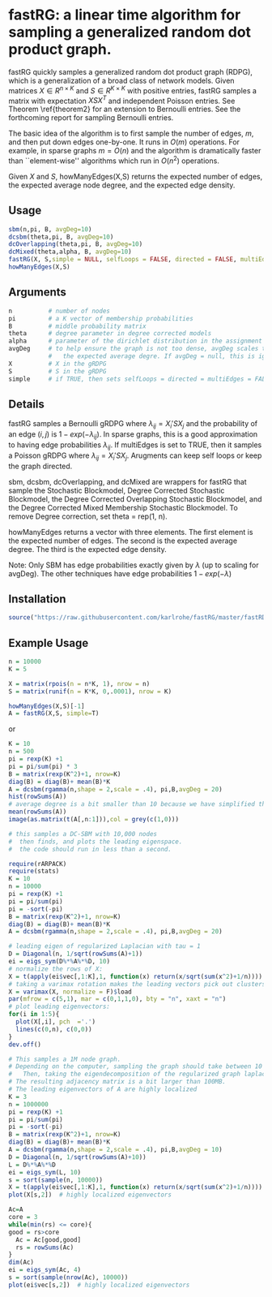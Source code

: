 fastRG: a linear time algorithm for sampling a generalized random dot product graph.
==============================

fastRG quickly samples a generalized random dot product graph (RDPG), which is a generalization of a broad class of network models.   Given matrices $X \in R^{n \times K}$ and $S \in R^{K \times K}$ with positive entries, fastRG samples a matrix with  expectation $XSX^T$ and independent Poisson entries.  See Theorem \ref{theorem2} for an extension to Bernoulli entries.  See the forthcoming report for sampling Bernoulli entries. 

The basic idea of the algorithm is to first sample the number of edges, $m$, and then put down edges one-by-one.  It runs in $O(m)$ operations.  For example, in sparse graphs $m = O(n)$ and the algorithm is dramatically faster than ``element-wise'' algorithms which run in $O(n^2)$ operations.

Given $X$ and $S$, howManyEdges(X,S) returns the expected number of edges, the expected average node degree, and the expected edge density.  

Usage
------------
```R
sbm(n,pi, B, avgDeg=10)
dcsbm(theta,pi, B, avgDeg=10)
dcOverlapping(theta,pi, B, avgDeg=10)
dcMixed(theta,alpha, B, avgDeg=10)
fastRG(X, S,simple = NULL, selfLoops = FALSE, directed = FALSE, multiEdges = TRUE)
howManyEdges(X,S)
```

Arguments 
------------
```R
n          # number of nodes
pi         # a K vector of membership probabilities
B          # middle probability matrix
theta      # degree parameter in degree corrected models
alpha      # parameter of the dirichlet distribution in the assignment of block memberships.
avgDeg     # to help ensure the graph is not too dense, avgDeg scales the B matrix to set 
           #   the expected average degre. If avgDeg = null, this is ignored.
X          # X in the gRDPG
S          # S in the gRDPG
simple     # if TRUE, then sets selfLoops = directed = multiEdges = FALSE
```

Details
------------
fastRG samples a Bernoulli gRDPG where $\lambda_{ij} = X_i' S X_j$ and the probability of an edge $(i,j)$ is $1 - exp(-\lambda_{ij})$.  In sparse graphs, this is a good approximation to having edge probabilities $\lambda_{ij}$.  If multiEdges is set to TRUE, then it samples a Poisson gRDPG where $\lambda_{ij} = X_i' S X_j$.  Arugments can keep self loops or keep the graph directed.

sbm, dcsbm, dcOverlapping, and dcMixed are wrappers for fastRG that sample the Stochastic Blockmodel, Degree Corrected Stochastic Blockmodel, the Degree Corrected Overlapping Stochastic Blockmodel, and the Degree Corrected Mixed Membership Stochastic Blockmodel.  To remove Degree correction, set theta = rep(1, n).  

howManyEdges returns a vector with three elements.  The first element is the expected number of edges. The second is the expected average degree.  The third is the expected edge density. 

Note:  Only SBM has edge probabilities exactly given by $\lambda$ (up to scaling for avgDeg).  The other techniques have edge probabilities $1 - exp(-\lambda)$


Installation
------------

```R
source("https://raw.githubusercontent.com/karlrohe/fastRG/master/fastRDPG.R")
```

Example Usage
-------------

```R
n = 10000
K = 5

X = matrix(rpois(n = n*K, 1), nrow = n)
S = matrix(runif(n = K*K, 0,.0001), nrow = K)

howManyEdges(X,S)[-1]
A = fastRG(X,S, simple=T)
```

or

```R
K = 10
n = 500
pi = rexp(K) +1
pi = pi/sum(pi) * 3
B = matrix(rexp(K^2)+1, nrow=K)
diag(B) = diag(B)+ mean(B)*K
A = dcsbm(rgamma(n,shape = 2,scale = .4), pi,B,avgDeg = 20)
hist(rowSums(A))
# average degree is a bit smaller than 10 because we have simplified the graph, removing multiple edges:
mean(rowSums(A))  
image(as.matrix(t(A[,n:1])),col = grey(c(1,0)))
```


```R
# this samples a DC-SBM with 10,000 nodes
#  then finds, and plots the leading eigenspace.
#  the code should run in less than a second.

require(rARPACK)
require(stats)
K = 10
n = 10000
pi = rexp(K) +1
pi = pi/sum(pi) 
pi = -sort(-pi)
B = matrix(rexp(K^2)+1, nrow=K)
diag(B) = diag(B)+ mean(B)*K
A = dcsbm(rgamma(n,shape = 2,scale = .4), pi,B,avgDeg = 20)

# leading eigen of regularized Laplacian with tau = 1
D = Diagonal(n, 1/sqrt(rowSums(A)+1))
ei = eigs_sym(D%*%A%*%D, 10)  
# normalize the rows of X:
X = t(apply(ei$vec[,1:K],1, function(x) return(x/sqrt(sum(x^2)+1/n))))
# taking a varimax rotation makes the leading vectors pick out clusters:
X = varimax(X, normalize = F)$load
par(mfrow = c(5,1), mar = c(0,1,1,0), bty = "n", xaxt = "n")
# plot leading eigenvectors:
for(i in 1:5){
  plot(X[,i], pch  ='.')
  lines(c(0,n), c(0,0))
}
dev.off()

```



```R
# This samples a 1M node graph.  
# Depending on the computer, sampling the graph should take between 10 and 30 seconds 
#   Then, taking the eigendecomposition of the regularized graph laplacian should take between 1 and 3 minutes
# The resulting adjacency matrix is a bit larger than 100MB.
# The leading eigenvectors of A are highly localized
K = 3
n = 1000000
pi = rexp(K) +1
pi = pi/sum(pi) 
pi = -sort(-pi)
B = matrix(rexp(K^2)+1, nrow=K)
diag(B) = diag(B)+ mean(B)*K
A = dcsbm(rgamma(n,shape = 2,scale = .4), pi,B,avgDeg = 10)
D = Diagonal(n, 1/sqrt(rowSums(A)+10))
L = D%*%A%*%D
ei = eigs_sym(L, 10)  
s = sort(sample(n, 10000))
X = t(apply(ei$vec[,1:K],1, function(x) return(x/sqrt(sum(x^2)+1/n))))
plot(X[s,2])  # highly localized eigenvectors

Ac=A
core = 3
while(min(rs) <= core){
good = rs>core
  Ac = Ac[good,good]
  rs = rowSums(Ac)
}
dim(Ac)
ei = eigs_sym(Ac, 4)  
s = sort(sample(nrow(Ac), 10000))
plot(ei$vec[s,2])  # highly localized eigenvectors


```